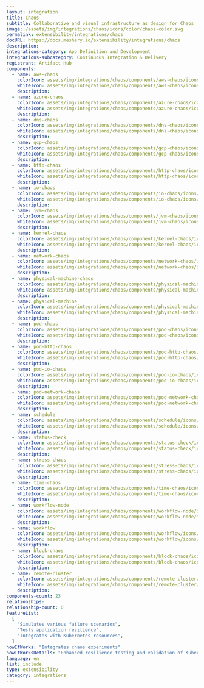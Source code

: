 ```yaml
---
layout: integration
title: Chaos
subtitle: Collaborative and visual infrastructure as design for Chaos
image: /assets/img/integrations/chaos/icons/color/chaos-color.svg
permalink: extensibility/integrations/chaos
docURL: https://docs.meshery.io/extensibility/integrations/chaos
description:
integrations-category: App Definition and Development
integrations-subcategory: Continuous Integration & Delivery
registrant: Artifact Hub
components:
  - name: aws-chaos
    colorIcon: assets/img/integrations/chaos/components/aws-chaos/icons/color/aws-chaos-color.svg
    whiteIcon: assets/img/integrations/chaos/components/aws-chaos/icons/white/aws-chaos-white.svg
    description:
  - name: azure-chaos
    colorIcon: assets/img/integrations/chaos/components/azure-chaos/icons/color/azure-chaos-color.svg
    whiteIcon: assets/img/integrations/chaos/components/azure-chaos/icons/white/azure-chaos-white.svg
    description:
  - name: dns-chaos
    colorIcon: assets/img/integrations/chaos/components/dns-chaos/icons/color/dns-chaos-color.svg
    whiteIcon: assets/img/integrations/chaos/components/dns-chaos/icons/white/dns-chaos-white.svg
    description:
  - name: gcp-chaos
    colorIcon: assets/img/integrations/chaos/components/gcp-chaos/icons/color/gcp-chaos-color.svg
    whiteIcon: assets/img/integrations/chaos/components/gcp-chaos/icons/white/gcp-chaos-white.svg
    description:
  - name: http-chaos
    colorIcon: assets/img/integrations/chaos/components/http-chaos/icons/color/http-chaos-color.svg
    whiteIcon: assets/img/integrations/chaos/components/http-chaos/icons/white/http-chaos-white.svg
    description:
  - name: io-chaos
    colorIcon: assets/img/integrations/chaos/components/io-chaos/icons/color/io-chaos-color.svg
    whiteIcon: assets/img/integrations/chaos/components/io-chaos/icons/white/io-chaos-white.svg
    description:
  - name: jvm-chaos
    colorIcon: assets/img/integrations/chaos/components/jvm-chaos/icons/color/jvm-chaos-color.svg
    whiteIcon: assets/img/integrations/chaos/components/jvm-chaos/icons/white/jvm-chaos-white.svg
    description:
  - name: kernel-chaos
    colorIcon: assets/img/integrations/chaos/components/kernel-chaos/icons/color/kernel-chaos-color.svg
    whiteIcon: assets/img/integrations/chaos/components/kernel-chaos/icons/white/kernel-chaos-white.svg
    description:
  - name: network-chaos
    colorIcon: assets/img/integrations/chaos/components/network-chaos/icons/color/network-chaos-color.svg
    whiteIcon: assets/img/integrations/chaos/components/network-chaos/icons/white/network-chaos-white.svg
    description:
  - name: physical-machine-chaos
    colorIcon: assets/img/integrations/chaos/components/physical-machine-chaos/icons/color/physical-machine-chaos-color.svg
    whiteIcon: assets/img/integrations/chaos/components/physical-machine-chaos/icons/white/physical-machine-chaos-white.svg
    description:
  - name: physical-machine
    colorIcon: assets/img/integrations/chaos/components/physical-machine/icons/color/physical-machine-color.svg
    whiteIcon: assets/img/integrations/chaos/components/physical-machine/icons/white/physical-machine-white.svg
    description:
  - name: pod-chaos
    colorIcon: assets/img/integrations/chaos/components/pod-chaos/icons/color/pod-chaos-color.svg
    whiteIcon: assets/img/integrations/chaos/components/pod-chaos/icons/white/pod-chaos-white.svg
    description:
  - name: pod-http-chaos
    colorIcon: assets/img/integrations/chaos/components/pod-http-chaos/icons/color/pod-http-chaos-color.svg
    whiteIcon: assets/img/integrations/chaos/components/pod-http-chaos/icons/white/pod-http-chaos-white.svg
    description:
  - name: pod-io-chaos
    colorIcon: assets/img/integrations/chaos/components/pod-io-chaos/icons/color/pod-io-chaos-color.svg
    whiteIcon: assets/img/integrations/chaos/components/pod-io-chaos/icons/white/pod-io-chaos-white.svg
    description:
  - name: pod-network-chaos
    colorIcon: assets/img/integrations/chaos/components/pod-network-chaos/icons/color/pod-network-chaos-color.svg
    whiteIcon: assets/img/integrations/chaos/components/pod-network-chaos/icons/white/pod-network-chaos-white.svg
    description:
  - name: schedule
    colorIcon: assets/img/integrations/chaos/components/schedule/icons/color/schedule-color.svg
    whiteIcon: assets/img/integrations/chaos/components/schedule/icons/white/schedule-white.svg
    description:
  - name: status-check
    colorIcon: assets/img/integrations/chaos/components/status-check/icons/color/status-check-color.svg
    whiteIcon: assets/img/integrations/chaos/components/status-check/icons/white/status-check-white.svg
    description:
  - name: stress-chaos
    colorIcon: assets/img/integrations/chaos/components/stress-chaos/icons/color/stress-chaos-color.svg
    whiteIcon: assets/img/integrations/chaos/components/stress-chaos/icons/white/stress-chaos-white.svg
    description:
  - name: time-chaos
    colorIcon: assets/img/integrations/chaos/components/time-chaos/icons/color/time-chaos-color.svg
    whiteIcon: assets/img/integrations/chaos/components/time-chaos/icons/white/time-chaos-white.svg
    description:
  - name: workflow-node
    colorIcon: assets/img/integrations/chaos/components/workflow-node/icons/color/workflow-node-color.svg
    whiteIcon: assets/img/integrations/chaos/components/workflow-node/icons/white/workflow-node-white.svg
    description:
  - name: workflow
    colorIcon: assets/img/integrations/chaos/components/workflow/icons/color/workflow-color.svg
    whiteIcon: assets/img/integrations/chaos/components/workflow/icons/white/workflow-white.svg
    description:
  - name: block-chaos
    colorIcon: assets/img/integrations/chaos/components/block-chaos/icons/color/block-chaos-color.svg
    whiteIcon: assets/img/integrations/chaos/components/block-chaos/icons/white/block-chaos-white.svg
    description:
  - name: remote-cluster
    colorIcon: assets/img/integrations/chaos/components/remote-cluster/icons/color/remote-cluster-color.svg
    whiteIcon: assets/img/integrations/chaos/components/remote-cluster/icons/white/remote-cluster-white.svg
    description:
components-count: 23
relationships:
relationship-count: 0
featureList:
  [
    "Simulates various failure scenarios",
    "Tests application resilience",
    "Integrates with Kubernetes resources",
  ]
howItWorks: "Integrates chaos experiments"
howItWorksDetails: "Enhanced resilience testing and validation of Kubernetes applications"
language: en
list: include
type: extensibility
category: integrations
---
```


